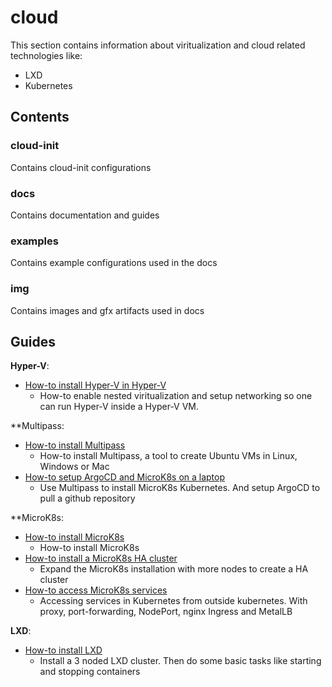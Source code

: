 # cloud
This section contains information about viritualization and cloud related technologies like:
- LXD
- Kubernetes

## Contents

### cloud-init
Contains cloud-init configurations

### docs
Contains documentation and guides

### examples
Contains example configurations used in the docs

### img
Contains images and gfx artifacts used in docs

## Guides

**Hyper-V**:
- [How-to install Hyper-V in Hyper-V](docs/en-US/HyperV-NestedViritualization.md)
  - How-to enable nested viritualization and setup networking so one can run Hyper-V inside a Hyper-V VM.

**Multipass:
- [How-to install Multipass](docs/en-US/Multipass-HowtoInstall.md)
  - How-to install Multipass, a tool to create Ubuntu VMs in Linux, Windows or Mac
- [How-to setup ArgoCD and MicroK8s on a laptop](docs/en-US/Multipass-HowtoSetupArgoCDinMicroK8sOnLaptop.md)
  - Use Multipass to install MicroK8s Kubernetes. And setup ArgoCD to pull a github repository

**MicroK8s:
- [How-to install MicroK8s](docs/en-US/MicroK8s-HowtoInstall.md)
  - How-to install MicroK8s
- [How-to install a MicroK8s HA cluster](docs/en-US/MicroK8s-HowtoSetupMultinodeHighAvailabilityCluster.md)
  - Expand the MicroK8s installation with more nodes to create a HA cluster
- [How-to access MicroK8s services](docs/en-US/MicroK8s-AccessingServices.md)
  - Accessing services in Kubernetes from outside kubernetes. With proxy, port-forwarding, NodePort, nginx Ingress and MetalLB

**LXD**:
- [How-to install LXD](docs/en-US/LXD-HowtoInstall.md)
  - Install a 3 noded LXD cluster. Then do some basic tasks like starting and stopping containers
